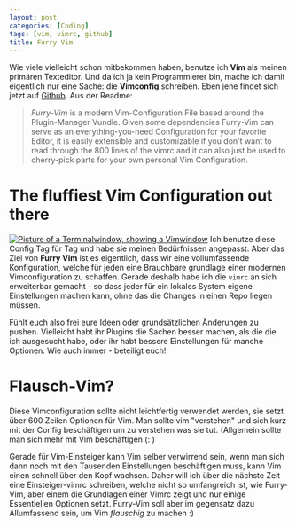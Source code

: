 ```yaml
---
layout: post
categories: [Coding]
tags: [vim, vimrc, github]
title: Furry Vim
---
```


Wie viele vielleicht schon mitbekommen haben, benutze ich __Vim__ als
meinen primären Texteditor. Und da ich ja kein Programmierer bin, mache
ich damit eigentlich nur eine Sache: die __Vimconfig__ schreiben. Eben
jene findet sich jetzt auf [Github][vimrc]. Aus der Readme:

> _Furry-Vim_ is a modern Vim-Configuration File based around the Plugin-Manager
Vundle. Given some dependencies Furry-Vim can serve as an
everything-you-need Configuration for your favorite Editor, it is easily
extensible and customizable if you don't want to read through the 800 lines of
the vimrc and it can also just be used to cherry-pick parts for your own
personal Vim Configuration. 

# The fluffiest Vim Configuration out there
[![Picture of a Terminalwindow, showing a Vimwindow](/images/2012-08-09-furry-vim.png)](/images/2012-08-09-furry-vim.png)
Ich benutze diese Config Tag für Tag und habe sie meinen Bedürfnissen
angepasst. Aber das Ziel von __Furry Vim__ ist es eigentlich, dass wir
eine vollumfassende Konfiguration, welche für jeden eine Brauchbare
grundlage einer modernen Vimconfiguration zu schaffen. Gerade deshalb
habe ich die `vimrc` an sich erweiterbar gemacht - so dass jeder für ein
lokales System eigene Einstellungen machen kann, ohne das die Changes in
einen Repo liegen müssen.

Fühlt euch also frei eure Ideen oder grundsätzlichen Änderungen zu
pushen. Vielleicht habt ihr Plugins die Sachen besser machen, als die
die ich ausgesucht habe, oder ihr habt bessere Einstellungen für manche
Optionen. Wie auch immer - beteiligt euch!

# Flausch-Vim?
Diese Vimconfiguration sollte nicht leichtfertig verwendet werden, sie
setzt über 600 Zeilen Optionen für Vim. Man sollte vim "verstehen" und
sich kurz mit der Config beschäftigen um zu verstehen was sie tut.
(Allgemein sollte man sich mehr mit Vim beschäftigen (:  )

Gerade für Vim-Einsteiger kann Vim selber verwirrend sein, wenn man sich
dann noch mit den Tausenden Einstellungen beschäftigen muss, kann Vim
einen schnell über den Kopf wachsen. Daher will ich über die nächste
Zeit eine Einsteiger-vimrc schreiben, welche nicht so umfangreich ist,
wie Furry-Vim, aber einem die Grundlagen einer Vimrc zeigt und nur
einige Essentiellen Optionen setzt. Furry-Vim soll aber im gegensatz
dazu Allumfassend sein, um Vim _flauschig_ zu machen :)

[vimrc]: http://github.com/laerador/furry-vim.git
